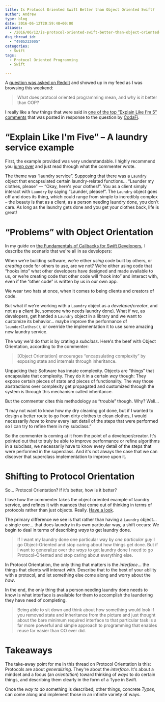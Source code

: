 ```yaml
---
title: Is Protocol Oriented Swift Better than Object Oriented Swift?
author: Andrew
type: blog
date: 2016-06-12T20:59:48+00:00
aliases:
  - /2016/06/12/is-protocol-oriented-swift-better-than-object-oriented-swift/
dsq_thread_id:
  - "4905232005"
categories:
  - Swift
tags:
  - Protocol Oriented Programming
  - Swift

---
```

A [question was asked on Reddit][1] and showed up in my feed as I was browsing this weekend:

> What does protocol oriented programming mean, and why is it better than OOP? 

I really like a few things that were said in [one of the top &#8220;Explain Like I'm 5&#8221; comments][2] that was posted in response to the question by [CodaFi][3].

# &#8220;Explain Like I'm Five&#8221; – A laundry service example

First, the example provided was very understandable. I highly recommend you [jump over][2] and just read through what the commenter wrote.

The theme was &#8220;laundry service&#8221;. Supposing that there was a `Laundry` object that encapsulated certain laundry-related functions&#8230; &#8220;Launder my clothes, please&#8221; &#8212; &#8220;Okay, here's your clothes!&#8221;. You as a client simply interact with `Laundry` by saying &#8220;Launder, please!&#8221;. The `Laundry` object goes off and does its thing, which could range from simple to incredibly complex – the beauty is that as a client, as a person needing laundry done, you don't care. As long as the laundry gets done and you get your clothes back, life is great!

# &#8220;Problems&#8221; with Object Orientation

In my guide on [the Fundamentals of Callbacks for Swift Developers][4], I describe the scenario that we're all in as developers:

When we’re building software, we’re either _using_ code built by others, or _creating_ code for others to use, are we not? We’re either using code that “hooks into” what other developers have designed and made available to us, or we’re creating code that other code will “hook into” and interact with, even if the “other code” is written by us in our own app.

We wear two hats at once, when it comes to being clients and creators of code.

But what if we're working with a `Laundry` object as a _developer/creator_, and not as a _client_ (ie, someone who needs laundry done). What if we, as developers, get handed a `Laundry` object in a library and we want to customize its behavior&#8230; maybe improve the performance of `launderClothes()`, or override the implementation it to use some amazing new laundry service.

The way we'd do that is by crating a _subclass_. Here's the beef with Object Orientation, according to the commenter:

> [Object Orientation] encourages &#8220;encapsulating complexity&#8221; by exposing state and internals through inheritance. 

Unpacking that: Software has innate complexity. Objects are &#8220;things&#8221; that encapsulate that complexity. They do it in a certain _way_ though: They expose certain pieces of state and pieces of functionality. The way those abstractions over complexity get propagated and customized through the system is through this mechanism called inheritance.

But the commenter cites this methodology as &#8220;trouble&#8221; though. Why? Well&#8230;

&#8220;I may not want to know how my dry cleaning got done, but if I wanted to design a better route to go from dirty clothes to clean clothes, I would necessarily _have_ to know every last detail of the steps that were performed so I can try to refine them in my subclass.&#8221;

So the commenter is coming at it from the point of a developer/creator. It's pointed out that to truly be able to improve performance or refine algorithms in a subclass, we necessarily have to know every detail of the steps that were performed in the superclass. And it's not always the case that we can discover that superclass implementation to improve upon it.

# Shifting to Protocol Orientation

So&#8230; Protocol Orientation? If it's better, how is it better?

I love how the commenter takes the object oriented example of laundry service, and refines it with nuances that come out of thinking in terms of protocols rather than just objects. Really. [Have a look][2].

The primary difference we see is that rather than having a `Laundry` object&#8230; a single one&#8230; that does laundry in its own particular way, a shift occurs: We begin to deal in terms of describing _ways_ to get laundry done.

> If I want my laundry done one particular way by _one particular guy_ I go Object-Oriented and stop caring about how things get done. But if I want to generalize over the _ways_ to get laundry done I need to go Protocol-Oriented and stop caring about everything else. 

In Protocol Orientation, the only thing that matters is the _interface_&#8230; the things that clients will interact with. Describe that to the best of your ability with a protocol, and let something else come along and worry about the _how_.

In the end, the only thing that a person needing laundry done needs to know is what interface is available for them to accomplish the laundering they have need of completing.

> Being able to sit down and think about how something would look if you removed state and inheritance from the picture and just thought about the bare minimum required interface to that particular task is a far more powerful and simple approach to programming that enables reuse far easier than OO ever did. 

# Takeaways

The take-away point for me in this thread on Protocol Orientation is this: Protocols are about _generalizing_. They're about the _interface_. It's about a mindset and a focus (an _orientation_) toward thinking of _ways_ to do certain things, and describing them clearly in the form of a Type in Swift.

Once the _way to do_ something is described, other things, concrete _Types_, can come along and implement those in an infinite variety of ways.

 [1]: https://www.reddit.com/r/swift/comments/4nme0c/eli5_what_does_protocol_oriented_programming_mean/
 [2]: https://www.reddit.com/r/swift/comments/4nme0c/eli5_what_does_protocol_oriented_programming_mean/d453ryv
 [3]: https://www.reddit.com/user/CodaFi
 [4]: https://www.andrewcbancroft.com/2016/02/15/fundamentals-of-callbacks-for-swift-developers/